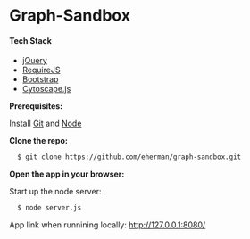 # Graph-Sandbox


#### Tech Stack
- [jQuery](http://jquery.com)
- [RequireJS](http://requirejs.org)
- [Bootstrap](http://getbootstrap.com)
- [Cytoscape.js](http://js.cytoscape.org)


**Prerequisites:**

Install [Git](https://git-scm.com/) and [Node](https://nodejs.org/)

**Clone the repo:**

```bash
  $ git clone https://github.com/eherman/graph-sandbox.git
```

**Open the app in your browser:**

Start up the node server:

```bash
  $ node server.js
```

App link when runnining locally: http://127.0.0.1:8080/